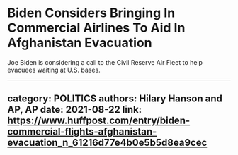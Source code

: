 # Biden Considers Bringing In Commercial Airlines To Aid In Afghanistan Evacuation

Joe Biden is considering a call to the Civil Reserve Air Fleet to help evacuees waiting at U.S. bases.

---
category: POLITICS
authors: Hilary Hanson and AP, AP
date: 2021-08-22
link: https://www.huffpost.com/entry/biden-commercial-flights-afghanistan-evacuation_n_61216d77e4b0e5b5d8ea9cec
---
